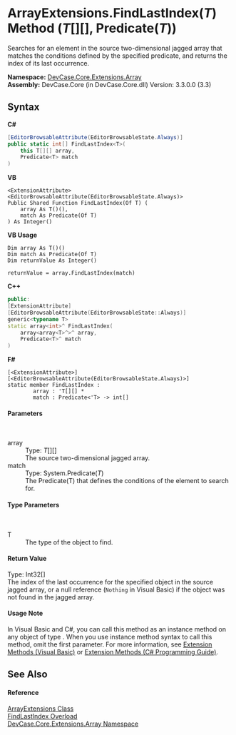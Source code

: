 # ArrayExtensions.FindLastIndex(*T*) Method (*T*[][], Predicate(*T*))
 

Searches for an element in the source two-dimensional jagged array that matches the conditions defined by the specified predicate, and returns the index of its last occurrence.

**Namespace:**&nbsp;<a href="N_DevCase_Core_Extensions_Array">DevCase.Core.Extensions.Array</a><br />**Assembly:**&nbsp;DevCase.Core (in DevCase.Core.dll) Version: 3.3.0.0 (3.3)

## Syntax

**C#**<br />
``` C#
[EditorBrowsableAttribute(EditorBrowsableState.Always)]
public static int[] FindLastIndex<T>(
	this T[][] array,
	Predicate<T> match
)

```

**VB**<br />
``` VB
<ExtensionAttribute>
<EditorBrowsableAttribute(EditorBrowsableState.Always)>
Public Shared Function FindLastIndex(Of T) ( 
	array As T()(),
	match As Predicate(Of T)
) As Integer()
```

**VB Usage**<br />
``` VB Usage
Dim array As T()()
Dim match As Predicate(Of T)
Dim returnValue As Integer()

returnValue = array.FindLastIndex(match)
```

**C++**<br />
``` C++
public:
[ExtensionAttribute]
[EditorBrowsableAttribute(EditorBrowsableState::Always)]
generic<typename T>
static array<int>^ FindLastIndex(
	array<array<T>^>^ array, 
	Predicate<T>^ match
)
```

**F#**<br />
``` F#
[<ExtensionAttribute>]
[<EditorBrowsableAttribute(EditorBrowsableState.Always)>]
static member FindLastIndex : 
        array : 'T[][] * 
        match : Predicate<'T> -> int[] 

```


#### Parameters
&nbsp;<dl><dt>array</dt><dd>Type: *T*[][]<br />The source two-dimensional jagged array.</dd><dt>match</dt><dd>Type: System.Predicate(*T*)<br />The Predicate(T) that defines the conditions of the element to search for.</dd></dl>

#### Type Parameters
&nbsp;<dl><dt>T</dt><dd>The type of the object to find.</dd></dl>

#### Return Value
Type: Int32[]<br />The index of the last occurrence for the specified object in the source jagged array, or a null reference (`Nothing` in Visual Basic) if the object was not found in the jagged array.

#### Usage Note
In Visual Basic and C#, you can call this method as an instance method on any object of type . When you use instance method syntax to call this method, omit the first parameter. For more information, see <a href="https://docs.microsoft.com/dotnet/visual-basic/programming-guide/language-features/procedures/extension-methods">Extension Methods (Visual Basic)</a> or <a href="https://docs.microsoft.com/dotnet/csharp/programming-guide/classes-and-structs/extension-methods">Extension Methods (C# Programming Guide)</a>.

## See Also


#### Reference
<a href="T_DevCase_Core_Extensions_Array_ArrayExtensions">ArrayExtensions Class</a><br /><a href="Overload_DevCase_Core_Extensions_Array_ArrayExtensions_FindLastIndex">FindLastIndex Overload</a><br /><a href="N_DevCase_Core_Extensions_Array">DevCase.Core.Extensions.Array Namespace</a><br />